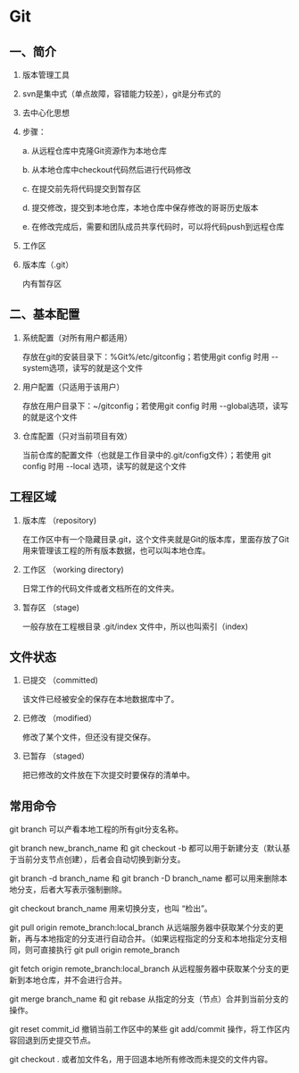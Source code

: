 # Git

## 一、简介

1. 版本管理工具

2. svn是集中式（单点故障，容错能力较差），git是分布式的

3. 去中心化思想

4. 步骤：

   a. 从远程仓库中克隆Git资源作为本地仓库

   b. 从本地仓库中checkout代码然后进行代码修改

   c. 在提交前先将代码提交到暂存区

   d. 提交修改，提交到本地仓库，本地仓库中保存修改的哥哥历史版本

   e. 在修改完成后，需要和团队成员共享代码时，可以将代码push到远程仓库

5. 工作区

6. 版本库（.git）

   内有暂存区

## 二、基本配置

1. 系统配置（对所有用户都适用）

   存放在git的安装目录下：%Git%/etc/gitconfig；若使用git config 时用 --system选项，读写的就是这个文件

2. 用户配置（只适用于该用户）

   存放在用户目录下：~/gitconfig；若使用git config 时用 --global选项，读写的就是这个文件

3. 仓库配置（只对当前项目有效）

   当前仓库的配置文件（也就是工作目录中的.git/config文件）；若使用 git config 时用 --local 选项，读写的就是这个文件

## 工程区域

1. 版本库 （repository)

   在工作区中有一个隐藏目录.git，这个文件夹就是Git的版本库，里面存放了Git用来管理该工程的所有版本数据，也可以叫本地仓库。

2. 工作区 （working directory)

   日常工作的代码文件或者文档所在的文件夹。

3. 暂存区 （stage)

   一般存放在工程根目录 .git/index 文件中，所以也叫索引（index)

## 文件状态

1. 已提交 （committed)

   该文件已经被安全的保存在本地数据库中了。

2. 已修改 （modified）

   修改了某个文件，但还没有提交保存。

3. 已暂存 （staged）

   把已修改的文件放在下次提交时要保存的清单中。

## 常用命令

git branch 可以产看本地工程的所有git分支名称。 

git branch new_branch_name 和 git checkout -b 都可以用于新建分支（默认基于当前分支节点创建），后者会自动切换到新分支。

git branch -d branch_name 和 git branch -D branch_name 都可以用来删除本地分支，后者大写表示强制删除。

git checkout branch_name 用来切换分支，也叫 “检出”。

git pull origin remote_branch:local_branch 从远端服务器中获取某个分支的更新，再与本地指定的分支进行自动合并。（如果远程指定的分支和本地指定分支相同，则可直接执行 git pull origin remote_branch

git fetch origin remote_branch:local_branch 从远程服务器中获取某个分支的更新到本地仓库，并不会进行合并。

git merge branch_name 和 git rebase 从指定的分支（节点）合并到当前分支的操作。

git reset commit_id 撤销当前工作区中的某些 git add/commit 操作，将工作区内容回退到历史提交节点。

git checkout . 或者加文件名，用于回退本地所有修改而未提交的文件内容。
